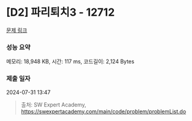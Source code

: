 # [D2] 파리퇴치3 - 12712 

[문제 링크](https://swexpertacademy.com/main/code/problem/problemDetail.do?contestProbId=AXuARWAqDkQDFARa) 

### 성능 요약

메모리: 18,948 KB, 시간: 117 ms, 코드길이: 2,124 Bytes

### 제출 일자

2024-07-31 13:47



> 출처: SW Expert Academy, https://swexpertacademy.com/main/code/problem/problemList.do